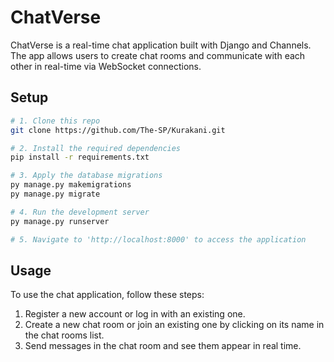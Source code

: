 # ChatVerse

ChatVerse is a real-time chat application built with Django and Channels. The app allows users to create chat rooms and communicate with each other in real-time via WebSocket connections.

## Setup

```bash
# 1. Clone this repo
git clone https://github.com/The-SP/Kurakani.git

# 2. Install the required dependencies
pip install -r requirements.txt

# 3. Apply the database migrations
py manage.py makemigrations
py manage.py migrate

# 4. Run the development server
py manage.py runserver

# 5. Navigate to 'http://localhost:8000' to access the application
```

## Usage

To use the chat application, follow these steps:

1. Register a new account or log in with an existing one.
2. Create a new chat room or join an existing one by clicking on its name in the chat rooms list.
3. Send messages in the chat room and see them appear in real time.
